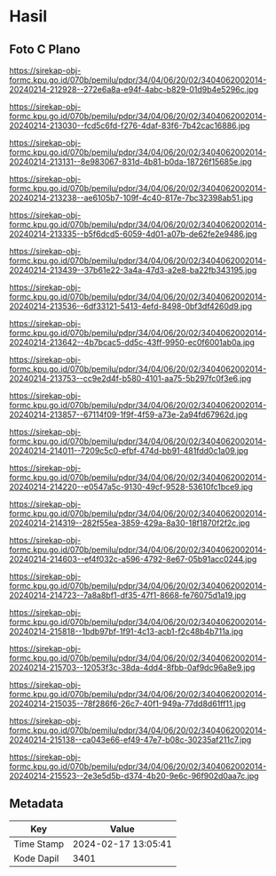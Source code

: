 # Hasil

## Foto C Plano

https://sirekap-obj-formc.kpu.go.id/070b/pemilu/pdpr/34/04/06/20/02/3404062002014-20240214-212928--272e6a8a-e94f-4abc-b829-01d9b4e5296c.jpg

https://sirekap-obj-formc.kpu.go.id/070b/pemilu/pdpr/34/04/06/20/02/3404062002014-20240214-213030--fcd5c6fd-f276-4daf-83f6-7b42cac16886.jpg

https://sirekap-obj-formc.kpu.go.id/070b/pemilu/pdpr/34/04/06/20/02/3404062002014-20240214-213131--8e983067-831d-4b81-b0da-18726f15685e.jpg

https://sirekap-obj-formc.kpu.go.id/070b/pemilu/pdpr/34/04/06/20/02/3404062002014-20240214-213238--ae6105b7-109f-4c40-817e-7bc32398ab51.jpg

https://sirekap-obj-formc.kpu.go.id/070b/pemilu/pdpr/34/04/06/20/02/3404062002014-20240214-213335--b5f6dcd5-6059-4d01-a07b-de62fe2e9486.jpg

https://sirekap-obj-formc.kpu.go.id/070b/pemilu/pdpr/34/04/06/20/02/3404062002014-20240214-213439--37b61e22-3a4a-47d3-a2e8-ba22fb343195.jpg

https://sirekap-obj-formc.kpu.go.id/070b/pemilu/pdpr/34/04/06/20/02/3404062002014-20240214-213536--6df33121-5413-4efd-8498-0bf3df4260d9.jpg

https://sirekap-obj-formc.kpu.go.id/070b/pemilu/pdpr/34/04/06/20/02/3404062002014-20240214-213642--4b7bcac5-dd5c-43ff-9950-ec0f6001ab0a.jpg

https://sirekap-obj-formc.kpu.go.id/070b/pemilu/pdpr/34/04/06/20/02/3404062002014-20240214-213753--cc9e2d4f-b580-4101-aa75-5b297fc0f3e6.jpg

https://sirekap-obj-formc.kpu.go.id/070b/pemilu/pdpr/34/04/06/20/02/3404062002014-20240214-213857--67114f09-1f9f-4f59-a73e-2a94fd67962d.jpg

https://sirekap-obj-formc.kpu.go.id/070b/pemilu/pdpr/34/04/06/20/02/3404062002014-20240214-214011--7209c5c0-efbf-474d-bb91-481fdd0c1a09.jpg

https://sirekap-obj-formc.kpu.go.id/070b/pemilu/pdpr/34/04/06/20/02/3404062002014-20240214-214220--e0547a5c-9130-49cf-9528-53610fc1bce9.jpg

https://sirekap-obj-formc.kpu.go.id/070b/pemilu/pdpr/34/04/06/20/02/3404062002014-20240214-214319--282f55ea-3859-429a-8a30-18f1870f2f2c.jpg

https://sirekap-obj-formc.kpu.go.id/070b/pemilu/pdpr/34/04/06/20/02/3404062002014-20240214-214603--ef4f032c-a596-4792-8e67-05b91acc0244.jpg

https://sirekap-obj-formc.kpu.go.id/070b/pemilu/pdpr/34/04/06/20/02/3404062002014-20240214-214723--7a8a8bf1-df35-47f1-8668-fe76075d1a19.jpg

https://sirekap-obj-formc.kpu.go.id/070b/pemilu/pdpr/34/04/06/20/02/3404062002014-20240214-215818--1bdb97bf-1f91-4c13-acb1-f2c48b4b711a.jpg

https://sirekap-obj-formc.kpu.go.id/070b/pemilu/pdpr/34/04/06/20/02/3404062002014-20240214-215703--12053f3c-38da-4dd4-8fbb-0af9dc96a8e9.jpg

https://sirekap-obj-formc.kpu.go.id/070b/pemilu/pdpr/34/04/06/20/02/3404062002014-20240214-215035--78f286f6-26c7-40f1-949a-77dd8d61ff11.jpg

https://sirekap-obj-formc.kpu.go.id/070b/pemilu/pdpr/34/04/06/20/02/3404062002014-20240214-215138--ca043e66-ef49-47e7-b08c-30235af211c7.jpg

https://sirekap-obj-formc.kpu.go.id/070b/pemilu/pdpr/34/04/06/20/02/3404062002014-20240214-215523--2e3e5d5b-d374-4b20-9e6c-96f902d0aa7c.jpg


## Metadata

| Key        | Value               |
| ---------- | ------------------- |
| Time Stamp | 2024-02-17 13:05:41 |
| Kode Dapil | 3401                |




